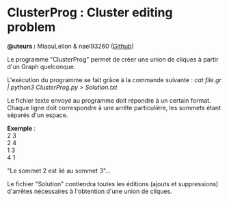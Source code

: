 
<h1>ClusterProg : Cluster editing problem</h1>

<b>@uteurs :</b> MiaouLelion & nael93260 (<a href="https://github.com/nael93260">Github</a>)

Le programme "ClusterProg" permet de créer une union de cliques à partir d'un Graph quelconque.

L'exécution du programme se fait grâce à la commande suivante :
<i>cat file.gr | python3 ClusterProg.py > Solution.txt</i>

Le fichier texte envoyé au programme doit répondre à un certain format. 
Chaque ligne doit correspondre à une arrête particulière, les sommets étant séparés d'un espace.

<b>Exemple</b> : <br>
2 3<br>
2 4<br>
1 3<br>
4 1<br>

"Le sommet 2 est lié au sommet 3"...

Le fichier "Solution" contiendra toutes les éditions (ajouts et suppressions) d'arrêtes nécessaires à l'obtention d'une union de cliques.
